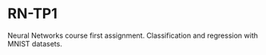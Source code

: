 # RN-TP1
Neural Networks course first assignment. Classification and regression with MNIST datasets.
